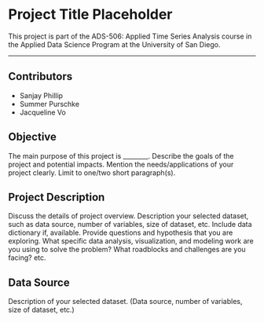 # Project Title Placeholder
This project is part of the ADS-506: Applied Time Series Analysis course in the Applied Data Science Program at the University of San Diego.

---

## Contributors
- Sanjay Phillip
- Summer Purschke
- Jacqueline Vo

## Objective

The main purpose of this project is ________. Describe the goals of the project and potential impacts. Mention the needs/applications of your project clearly. Limit to one/two short paragraph(s).

## Project Description

Discuss the details of project overview. Description your selected dataset, such as data source, number of variables, size of dataset, etc. Include data dictionary if, available.  Provide questions and hypothesis that you are exploring. What specific data analysis, visualization, and modeling work are you using to solve the problem? What roadblocks and challenges are you facing? etc. 

## Data Source

Description of your selected dataset. (Data source, number of variables, size of dataset, etc.)
